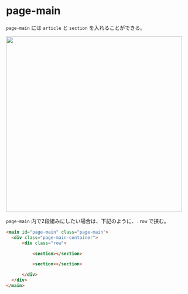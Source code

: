 # page-main

`page-main` には `article` と `section` を入れることができる。

<img src="../../images/page-main.png" width="480">

`page-main` 内で2段組みにしたい場合は、下記のように、`.row` で挟む。

  ```html
  <main id="page-main" class="page-main">
    <div class="page-main-container">
        <div class="row">

            <section></section>

            <section></section>

        </div>
    </div>
</main>
  ```